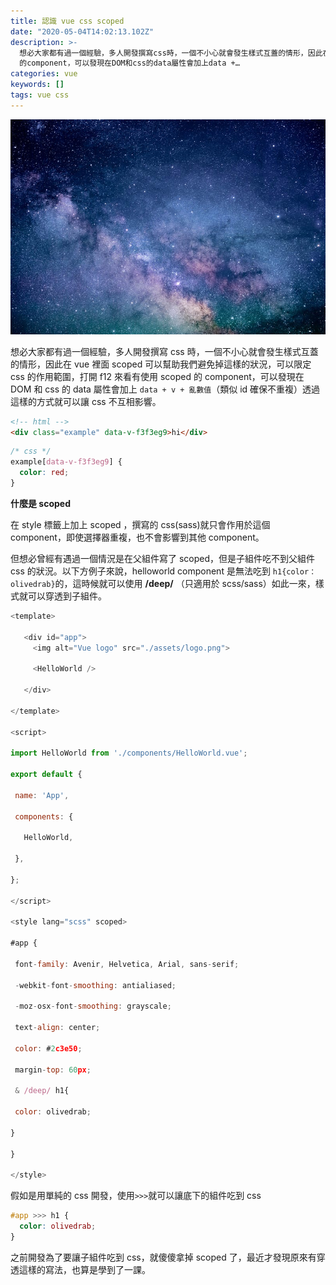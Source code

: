 ```yaml
---
title: 認識 vue css scoped
date: "2020-05-04T14:02:13.102Z"
description: >-
  想必大家都有過一個經驗，多人開發撰寫css時，一個不小心就會發生樣式互蓋的情形，因此在vue裡面scoped可以幫助我們避免掉這樣的狀況，可以限定css的作用範圍，打開f12來看有使用scoped
  的component，可以發現在DOM和css的data屬性會加上data +…
categories: vue
keywords: []
tags: vue css
---
```


![](/img/1__QCFDDzRri5TbYnRWefOV9w.jpeg)

想必大家都有過一個經驗，多人開發撰寫 css 時，一個不小心就會發生樣式互蓋的情形，因此在 vue 裡面 scoped 可以幫助我們避免掉這樣的狀況，可以限定 css 的作用範圍，打開 f12 來看有使用 scoped 的 component，可以發現在 DOM 和 css 的 data 屬性會加上 `data + v + 亂數值`（類似 id 確保不重複）透過這樣的方式就可以讓 css 不互相影響。

```html
<!-- html -->
<div class="example" data-v-f3f3eg9>hi</div>
```

```css
/* css */
example[data-v-f3f3eg9] {
  color: red;
}
```

**什麼是 scoped**

在 style 標籤上加上 scoped ，撰寫的 css(sass)就只會作用於這個 component，即使選擇器重複，也不會影響到其他 component。

但想必曾經有遇過一個情況是在父組件寫了 scoped，但是子組件吃不到父組件 css 的狀況。以下方例子來說，helloworld component 是無法吃到 `h1{color：olivedrab}`的，這時候就可以使用 **/deep/** （只適用於 scss/sass）如此一來，樣式就可以穿透到子組件。

```javascript
<template>

   <div id="app">
     <img alt="Vue logo" src="./assets/logo.png">

     <HelloWorld />

   </div>

</template>

<script>

import HelloWorld from './components/HelloWorld.vue';

export default {

 name: 'App',

 components: {

   HelloWorld,

 },

};

</script>

<style lang="scss" scoped>

#app {

 font-family: Avenir, Helvetica, Arial, sans-serif;

 -webkit-font-smoothing: antialiased;

 -moz-osx-font-smoothing: grayscale;

 text-align: center;

 color: #2c3e50;

 margin-top: 60px;

 & /deep/ h1{

 color: olivedrab;

}

}

</style>
```

假如是用單純的 css 開發，使用`>>>`就可以讓底下的組件吃到 css

```css
#app >>> h1 {
  color: olivedrab;
}
```

之前開發為了要讓子組件吃到 css，就傻傻拿掉 scoped 了，最近才發現原來有穿透這樣的寫法，也算是學到了一課。
